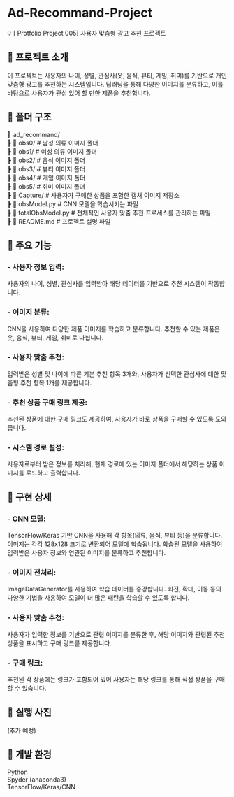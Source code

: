 # Ad-Recommand-Project
💡 [ Protfolio Project 005] 사용자 맞춤형 광고 추천 프로젝트

## 📌 프로젝트 소개
이 프로젝트는 사용자의 나이, 성별, 관심사(옷, 음식, 뷰티, 게임, 취미)를 기반으로 개인 맞춤형 광고를 추천하는 시스템입니다. 딥러닝을 통해 다양한 이미지를 분류하고, 이를 바탕으로 사용자가 관심 있어 할 만한 제품을 추천합니다.

## 📌 폴더 구조
📂 ad_recommand/  
 ┣ 📂 obs0/          # 남성 의류 이미지 폴더  
 ┣ 📂 obs1/          # 여성 의류 이미지 폴더  
 ┣ 📂 obs2/          # 음식 이미지 폴더  
 ┣ 📂 obs3/          # 뷰티 이미지 폴더  
 ┣ 📂 obs4/          # 게임 이미지 폴더  
 ┣ 📂 obs5/          # 취미 이미지 폴더  
 ┣ 📂 Capture/       # 사용자가 구매한 상품을 포함한 캡처 이미지 저장소  
 ┣ 📜 obsModel.py    # CNN 모델을 학습시키는 파일  
 ┣ 📜 totalObsModel.py # 전체적인 사용자 맞춤 추천 프로세스를 관리하는 파일  
 ┣ 📜 README.md      # 프로젝트 설명 파일  
 
## 📌 주요 기능
### - 사용자 정보 입력:
사용자의 나이, 성별, 관심사를 입력받아 해당 데이터를 기반으로 추천 시스템이 작동합니다.  

### - 이미지 분류:
CNN을 사용하여 다양한 제품 이미지를 학습하고 분류합니다. 추천할 수 있는 제품은 옷, 음식, 뷰티, 게임, 취미로 나뉩니다.  

### - 사용자 맞춤 추천:
입력받은 성별 및 나이에 따른 기본 추천 항목 3개와, 사용자가 선택한 관심사에 대한 맞춤형 추천 항목 1개를 제공합니다.  

### - 추천 상품 구매 링크 제공:
추천된 상품에 대한 구매 링크도 제공하여, 사용자가 바로 상품을 구매할 수 있도록 도와줍니다.  

### - 시스템 경로 설정:
사용자로부터 받은 정보를 처리해, 현재 경로에 있는 이미지 폴더에서 해당하는 상품 이미지를 로드하고 출력합니다.  

## 📌 구현 상세
### - CNN 모델:
TensorFlow/Keras 기반 CNN을 사용해 각 항목(의류, 음식, 뷰티 등)을 분류합니다. 이미지는 각각 128x128 크기로 변환되어 모델에 학습됩니다. 학습된 모델을 사용하여 입력받은 사용자 정보와 연관된 이미지를 분류하고 추천합니다.

### - 이미지 전처리:
ImageDataGenerator를 사용하여 학습 데이터를 증강합니다. 회전, 확대, 이동 등의 다양한 기법을 사용하여 모델이 더 많은 패턴을 학습할 수 있도록 합니다.

### - 사용자 맞춤 추천:
사용자가 입력한 정보를 기반으로 관련 이미지를 분류한 후, 해당 이미지와 관련된 추천 상품을 표시하고 구매 링크를 제공합니다.

### - 구매 링크:
추천된 각 상품에는 링크가 포함되어 있어 사용자는 해당 링크를 통해 직접 상품을 구매할 수 있습니다.

## 📌 실행 사진
(추가 예정)

## 📌 개발 환경
  Python  
  Spyder (anaconda3)  
  TensorFlow/Keras/CNN  
